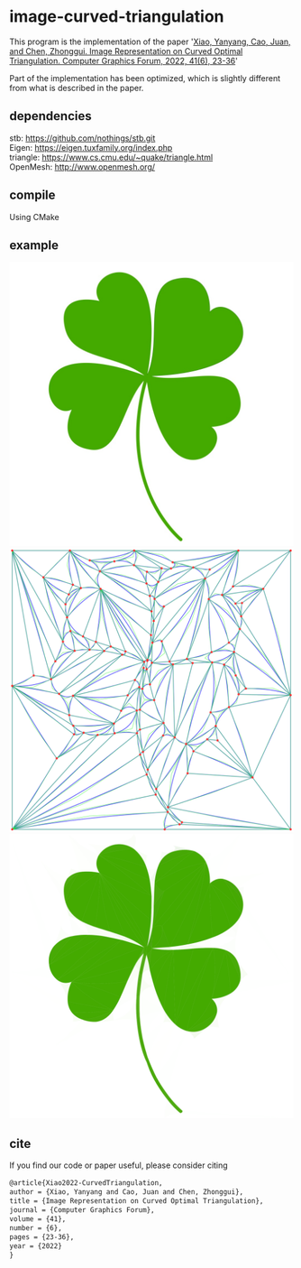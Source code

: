 # image-curved-triangulation

This program is the implementation of the paper '[Xiao, Yanyang, Cao, Juan, and Chen, Zhonggui. Image Representation on Curved Optimal Triangulation. Computer Graphics Forum, 2022, 41(6), 23-36](https://doi.org/10.1111/cgf.14495)'

Part of the implementation has been optimized, which is slightly different from what is described in the paper.

## dependencies
stb: https://github.com/nothings/stb.git <br>
Eigen: https://eigen.tuxfamily.org/index.php <br>
triangle: https://www.cs.cmu.edu/~quake/triangle.html <br>
OpenMesh: http://www.openmesh.org/ <br>

## compile
Using CMake

## example
<img src="./examples/flower/flower.jpg">  <img src="./examples/flower/5-result-mesh.svg"> <img src="./examples/flower/6-result-approx.svg">

## cite

If you find our code or paper useful, please consider citing

```
@article{Xiao2022-CurvedTriangulation,
author = {Xiao, Yanyang and Cao, Juan and Chen, Zhonggui},
title = {Image Representation on Curved Optimal Triangulation},
journal = {Computer Graphics Forum},
volume = {41},
number = {6},
pages = {23-36},
year = {2022}
}
```
